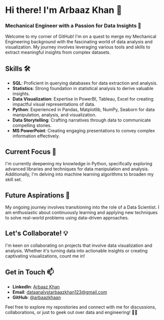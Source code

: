 # Hi there! I'm Arbaaz Khan 👋
### Mechanical Engineer with a Passion for Data Insights 🚀

Welcome to my corner of GitHub! I'm on a quest to merge my Mechanical Engineering background with the fascinating world of data analysis and visualization. My journey involves leveraging various tools and skills to extract meaningful insights from complex datasets.

## Skills 🛠️
- **SQL**: Proficient in querying databases for data extraction and analysis.
- **Statistics**: Strong foundation in statistical analysis to derive valuable insights.
- **Data Visualization**: Expertise in PowerBI, Tableau, Excel for creating impactful visual representations of data.
- **Python**: Experienced in Pandas, Matplotlib, NumPy, Seaborn for data manipulation, analysis, and visualization.
- **Data Storytelling**: Crafting narratives through data to communicate compelling stories.
- **MS PowerPoint**: Creating engaging presentations to convey complex information effectively.

## Current Focus 🌱
I'm currently deepening my knowledge in Python, specifically exploring advanced libraries and techniques for data manipulation and analysis. Additionally, I'm delving into machine learning algorithms to broaden my skill set.

## Future Aspirations 🚀
My ongoing journey involves transitioning into the role of a Data Scientist. I am enthusiastic about continuously learning and applying new techniques to solve real-world problems using data-driven approaches.

## Let's Collaborate! 💡
I'm keen on collaborating on projects that involve data visualization and analysis. Whether it's turning data into actionable insights or creating captivating visualizations, count me in!

## Get in Touch 📫
- **LinkedIn**: [Arbaaz Khan](www.linkedin.com/in/arbaaz-khan-293b412a0)
- **Email**: [dataanalystarbaazkhan123@gmail.com](mailto:dataanalystarbaazkhan123@gmail.com)
- **GitHub**: [@arbaazkhaan](https://github.com/arbaazkhaan)

Feel free to explore my repositories and connect with me for discussions, collaborations, or just to geek out over data and engineering! 🚀✨

